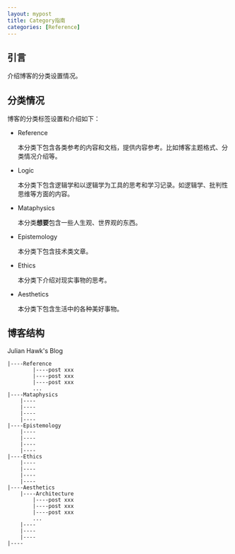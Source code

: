 ```yaml
---
layout: mypost
title: Category指南
categories: [Reference]
---
```


## 引言

介绍博客的分类设置情况。

## 分类情况

博客的分类标签设置和介绍如下：

- Reference  

  本分类下包含各类参考的内容和文档，提供内容参考。比如博客主题格式、分类情况介绍等。

- Logic

  本分类下包含逻辑学和以逻辑学为工具的思考和学习记录。如逻辑学、批判性思维等方面的内容。

- Mataphysics

  本分类**想要**包含一些人生观、世界观的东西。

- Epistemology

  本分类下包含技术类文章。

- Ethics

  本分类下介绍对现实事物的思考。

- Aesthetics

  本分类下包含生活中的各种美好事物。

## 博客结构

Julian Hawk's Blog  

    |----Reference
            |----post xxx
            |----post xxx
            |----post xxx
            ...
    |----Mataphysics
        |----
        |----
        |----
        |----
    |----Epistemology
        |----
        |----
        |----
        |----
    |----Ethics
        |----
        |----
        |----
        |----
    |----Aesthetics
        |----Architecture
            |----post xxx
            |----post xxx
            |----post xxx
            ...
        |----
        |----
        |----
    |----
